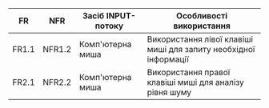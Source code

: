| FR | NFR | Засіб INPUT-потоку | Особливості використання |
| --- | --- | --- | --- |
| FR1.1 | NFR1.2 | Комп'ютерна миша | Використання лівої клавіші миші для запиту необхідної інформації |
| FR2.1 | NFR2.2 | Комп'ютерна миша | Використання правої клавіші миші для аналізу рівня шуму|




